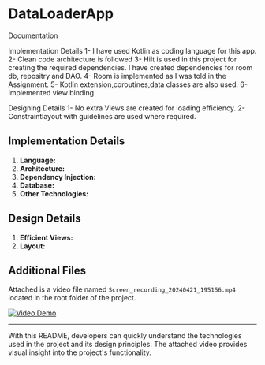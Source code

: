 # DataLoaderApp

Documentation

Implementation Details
1- I have used Kotlin as coding language for this app.
2- Clean code architecture is followed
3- Hilt is used in this project for creating the required dependencies. I have created dependencies for room db, repositry and DAO.
4- Room is implemented as I was told in the Assignment.
5- Kotlin extension,coroutines,data classes are also used.
6- Implemented view binding.

Designing Details
1- No extra Views are created for loading efficiency.
2- Constraintlayout with guidelines are used where required.

## Implementation Details

1. **Language:** 
2. **Architecture:** 
3. **Dependency Injection:** 
4. **Database:** 
5. **Other Technologies:** 

## Design Details

1. **Efficient Views:** 
2. **Layout:** 

## Additional Files

Attached is a video file named `Screen_recording_20240421_195156.mp4` located in the root folder of the project.

[![Video Demo](http://img.youtube.com/vi/DeUBuCHuDQU/0.jpg)](https://www.youtube.com/shorts/DeUBuCHuDQU)


---

With this README, developers can quickly understand the technologies used in the project and its design principles. The attached video provides visual insight into the project's functionality.

